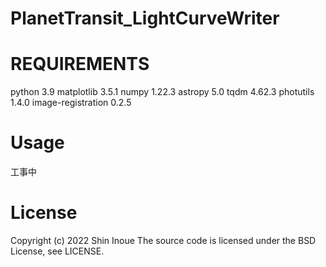# PlanetTransit_LightCurveWriter

# REQUIREMENTS
python               3.9
matplotlib           3.5.1
numpy                1.22.3
astropy              5.0
tqdm                 4.62.3
photutils            1.4.0
image-registration   0.2.5

# Usage
工事中

# License
Copyright (c) 2022 Shin Inoue
The source code is licensed under the BSD License, see LICENSE.
